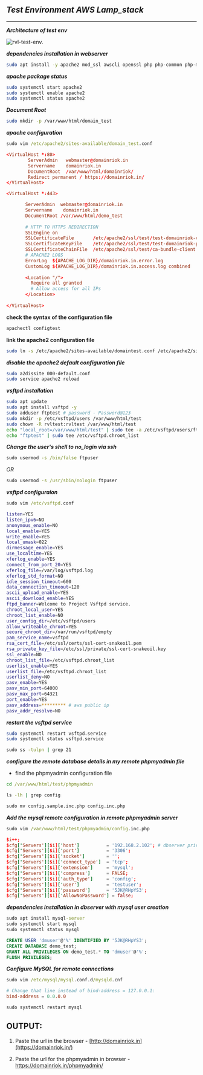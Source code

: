 _Test Environment AWS Lamp_stack_
---
---

**_Architecture of test env_**

![rvl-test-env.](https://github.com/rcms-org/documentation/assets/91359308/399a9309-a25d-4af9-a7b5-3b677a8cccf7)

_**dependencies installation in webserver**_

```sh
sudo apt install -y apache2 mod_ssl awscli openssl php php-common php-mbstring  php-xml php-mysqlnd php-gd php-mcrypt php-pdo  php-curl php-cli php-opcache php-zip wget unzip
```
**_apache package status_**
```sh
sudo systemctl start apache2
sudo systemctl enable apache2
sudo systemctl status apache2
```
**_Document Root_**
```sh
sudo mkdir -p /var/www/html/domain_test
```
_**apache configuration**_

```cmd
sudo vim /etc/apache2/sites-available/domain_test.conf
```

```conf
<VirtualHost *:80>
        ServerAdmin   webmaster@domainriok.in
        Servername    domainriok.in
        DocumentRoot  /var/www/html/domainriok/
        Redirect permanent / https://domainriok.in/
</VirtualHost>                 

<VirtualHost *:443>

       ServerAdmin  webmaster@domainriok.in
       Servername    domainriok.in
       DocumentRoot /var/www/html/demo_test
       
       # HTTP TO HTTPS REDIRECTION
       SSLEngine on
       SSLCertificateFile       /etc/apache2/ssl/test/test-domainriok-certificate.crt
       SSLCertificateKeyFile    /etc/apache2/ssl/test/test-domainriok-private.key
       SSLCertificateChainFile  /etc/apache2/ssl/test/ca-bundle-client.crt
       # APACHE2 LOGS
       ErrorLog  ${APACHE_LOG_DIR}/domainriok.in.error.log
       CustomLog ${APACHE_LOG_DIR}/domainriok.in.access.log combined
      
       <Location "/">
         Require all granted
         # Allow access for all IPs
       </Location>
       
</VirtualHost>
```
**check the syntax of the configuration file**
```sh
apachectl configtest
```
**link the apache2 configuration file**
```sh
sudo ln -s /etc/apache2/sites-available/domaintest.conf /etc/apache2/sites-enabled/
```
**_disable the apache2 default configuration file_**

```sh
sudo a2dissite 000-default.conf
sudo service apache2 reload
```
_**vsftpd installation**_

```sh
sudo apt update
sudo apt install vsftpd -y
sudo adduser ftptest # password - Password@123
sudo mkdir -p /etc/vsftpd/users /var/www/html/test
sudo chown -R rvltest:rvltest /var/www/html/test
echo "local_root=/var/www/html/test" | sudo tee -a /etc/vsftpd/users/ftptest
echo "ftptest" | sudo tee /etc/vsftpd.chroot_list
```

**_Change the user's shell to no_login via ssh_**

```cmd
sudo usermod -s /bin/false ftpuser
```
_OR_
```cmd
sudo usermod -s /usr/sbin/nologin ftpuser
```

_**vsftpd configuraion**_

```cmd
sudo vim /etc/vsftpd.conf
```
```sh
listen=YES
listen_ipv6=NO
anonymous_enable=NO
local_enable=YES
write_enable=YES
local_umask=022
dirmessage_enable=YES
use_localtime=YES
xferlog_enable=YES
connect_from_port_20=YES
xferlog_file=/var/log/vsftpd.log
xferlog_std_format=NO
idle_session_timeout=600
data_connection_timeout=120
ascii_upload_enable=YES
ascii_download_enable=YES
ftpd_banner=Welcome to Project Vsftpd service.
chroot_local_user=YES
chroot_list_enable=NO
user_config_dir=/etc/vsftpd/users
allow_writeable_chroot=YES
secure_chroot_dir=/var/run/vsftpd/empty
pam_service_name=vsftpd
rsa_cert_file=/etc/ssl/certs/ssl-cert-snakeoil.pem
rsa_private_key_file=/etc/ssl/private/ssl-cert-snakeoil.key
ssl_enable=NO
chroot_list_file=/etc/vsftpd.chroot_list
userlist_enable=YES
userlist_file=/etc/vsftpd.chroot_list
userlist_deny=NO
pasv_enable=YES
pasv_min_port=64000
pasv_max_port=64321
port_enable=YES
pasv_address=********* # aws public ip
pasv_addr_resolve=NO
```
**_restart the vsftpd service_**

```sh
sudo systemctl restart vsftpd.service
sudo systemctl status vsftpd.service
```
```cmd
sudo ss -tulpn | grep 21
```
**_configure the remote database details in my remote phpmyadmin file_**

* find the phpmyadmin configuration file
```cmd
cd /var/www/html/test/phpmyadmin
```
```cmd
ls -lh | grep config
```
```cmd
sudo mv config.sample.inc.php config.inc.php
```
**_Add the mysql remote configuration in remote phpmyadmin server_**

```cmd
sudo vim /var/www/html/test/phpmyadmin/config.inc.php
```

```conf
$i++;
$cfg['Servers'][$i]['host']          = '192.168.2.102'; # dbserver private ip
$cfg['Servers'][$i]['port']          = '3306';
$cfg['Servers'][$i]['socket']        = '';
$cfg['Servers'][$i]['connect_type']  = 'tcp';
$cfg['Servers'][$i]['extension']     = 'mysql';
$cfg['Servers'][$i]['compress']      = FALSE;
$cfg['Servers'][$i]['auth_type']     = 'config';
$cfg['Servers'][$i]['user']          = 'testuser';
$cfg['Servers'][$i]['password']      = '5JK@RHpYS3';
$cfg['Servers'][$i]['AllowNoPassword'] = false;
```

_**dependencies installation in dbserver with mysql user creation**_

```cmd
sudo apt install mysql-server
sudo systemctl start mysql
sudo systemctl status mysql
```
```sql
CREATE USER 'dmuser'@'%' IDENTIFIED BY '5JK@RHpYS3';
CREATE DATABASE demo_test;
GRANT ALL PRIVILEGES ON demo_test.* TO 'dmuser'@'%';
FLUSH PRIVILEGES;
```

_**Configure MySQL for remote connections**_

```cmd
sudo vim /etc/mysql/mysql.conf.d/mysqld.cnf
```
```conf
# Change that line instead of bind-address = 127.0.0.1:
bind-address = 0.0.0.0
```
```sql
sudo systemctl restart mysql
```
## OUTPUT:

1. Paste the url in the browser - [http://domainriok.in](https://domainriok.in/)

2. Paste the url for the phpmyadmin in browser - https://domainriok.in/phpmyadmin/
